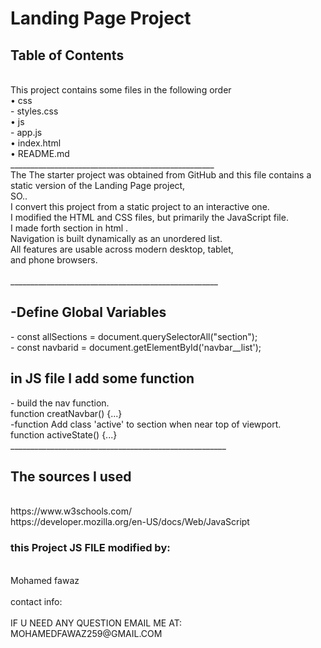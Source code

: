 <h1>Landing Page Project</h1>

<h2>Table of Contents</h2></br>
      This project contains some files in the following order</br>
    • css</br>
          - styles.css</br>    
    • js</br>
          - app.js</br>
    • index.html</br>
    • README.md</br>
___________________________________________________
</br>The The starter project was obtained from GitHub and this file contains a  static version of the Landing Page project,</br>
SO..</br>
I convert this project from a static project to an interactive one.</br>
I modified  the HTML and CSS files, but primarily the JavaScript file.</br>
I made forth section in html .</br>
Navigation is built dynamically as an unordered list.</br>
All features are usable across modern desktop, tablet,</br> and phone browsers.</br>
</br>
____________________________________________________
<h2>-Define Global Variables</h2>
	- const allSections = document.querySelectorAll("section");</br>
	- const navbarid = document.getElementById('navbar__list');

<h2>in JS file I add some function</h2>
- build the nav function.</br>
	function creatNavbar() {...}</br>
-function Add class 'active' to section when near top of viewport.</br>
	function activeState() {...}</br>
______________________________________________________
<h2>The sources I used</h2>
</br>
https://www.w3schools.com/
</br>
https://developer.mozilla.org/en-US/docs/Web/JavaScript
</br>


<h3>this Project JS FILE modified by:</h3>
</br>Mohamed fawaz</br>
</br>contact info:</br>
</br>IF U  NEED ANY QUESTION EMAIL ME AT:</br>
MOHAMEDFAWAZ259@GMAIL.COM
